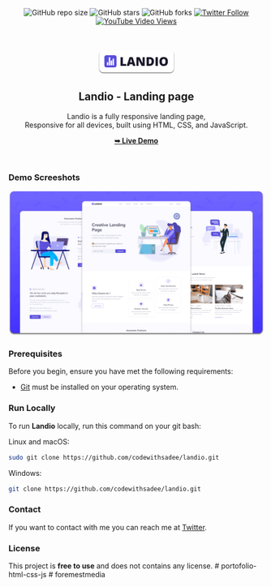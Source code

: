 <div align="center">
  
  ![GitHub repo size](https://img.shields.io/github/repo-size/codewithsadee/landio)
  ![GitHub stars](https://img.shields.io/github/stars/codewithsadee/landio?style=social)
  ![GitHub forks](https://img.shields.io/github/forks/codewithsadee/landio?style=social)
  [![Twitter Follow](https://img.shields.io/twitter/follow/codewithsadee?style=social)](https://twitter.com/intent/follow?screen_name=codewithsadee)
  [![YouTube Video Views](https://img.shields.io/youtube/views/4okimYBmyjc?style=social)](https://youtu.be/4okimYBmyjc)

  <br />
  <br />
  
  <img src="./readme-images/project-logo.png" />

  <h2 align="center">Landio - Landing page</h2>

  Landio is a fully responsive landing page, <br />Responsive for all devices, built using HTML, CSS, and JavaScript.

  <a href="https://codewithsadee.github.io/landio/"><strong>➥ Live Demo</strong></a>

</div>

<br />

### Demo Screeshots

![Landio Desktop Demo](./readme-images/desktop.png "Desktop Demo")

### Prerequisites

Before you begin, ensure you have met the following requirements:

* [Git](https://git-scm.com/downloads "Download Git") must be installed on your operating system.

### Run Locally

To run **Landio** locally, run this command on your git bash:

Linux and macOS:

```bash
sudo git clone https://github.com/codewithsadee/landio.git
```

Windows:

```bash
git clone https://github.com/codewithsadee/landio.git
```

### Contact

If you want to contact with me you can reach me at [Twitter](https://www.twitter.com/codewithsadee).

### License

This project is **free to use** and does not contains any license.
#   p o r t o f o l i o - h t m l - c s s - j s 
 
 #   f o r e m e s t m e d i a 
 
 